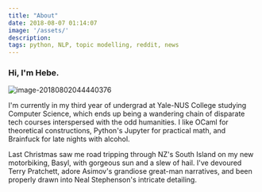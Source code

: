 ```yaml
---
title: "About"
date: 2018-08-07 01:14:07
image: '/assets/'
description:
tags: python, NLP, topic modelling, reddit, news
---
```


### Hi, I'm Hebe.


![image-20180802044440376]({{github.hebehh.io}}/assets/motorbikenice.jpg)

I'm currently in my third year of undergrad at Yale-NUS College studying Computer Science, which ends up being a wandering chain of disparate tech courses interspersed with the odd humanities. I like OCaml for theoretical constructions, Python's Jupyter for practical math, and Brainfuck for late nights with alcohol.

Last Christmas saw me road tripping through NZ's South Island on my new motorbiking, Basyl, with gorgeous sun and a slew of hail. I've devoured Terry Pratchett, adore Asimov's grandiose great-man narratives, and been properly drawn into Neal Stephenson's intricate detailing.